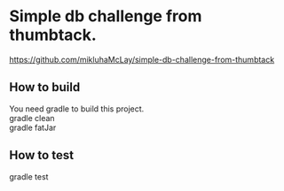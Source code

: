 # Simple db challenge from thumbtack.
https://github.com/mikluhaMcLay/simple-db-challenge-from-thumbtack

## How to build
You need gradle to build this project.
<br/>
gradle clean
<br/>
gradle fatJar

## How to test
gradle test